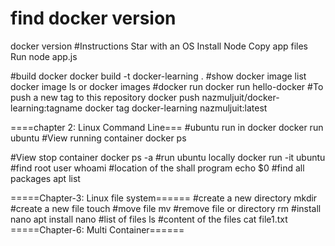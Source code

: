 # find docker version
 docker version
#Instructions
Star with an OS
Install Node
Copy app files
Run node app.js

#build docker
docker build -t docker-learning .
#show docker image list
docker image ls
or
docker images
#docker run
docker run hello-docker
#To push a new tag to this repository
docker push nazmuljuit/docker-learning:tagname
docker tag docker-learning nazmuljuit:latest

====chapter 2: Linux Command Line===
#ubuntu run in docker
docker run ubuntu
#View running container
docker ps

#View stop container
docker ps -a
#run ubuntu locally
docker run -it ubuntu
#find root user
whoami
#location of the shall program 
echo $0
#find all packages 
apt list

=====Chapter-3: Linux file system======
#create a new directory
mkdir
#create a new file 
touch
#move file
mv
#remove file or directory
rm
#install nano
apt install nano
#list of files
ls
#content of the files
cat file1.txt
=====Chapter-6: Multi Container======